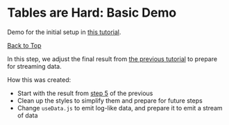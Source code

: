 # Tables are Hard: Basic Demo

Demo for the initial setup in [this tutorial](https://blog.px.dev/tables-are-hard-3).

[Back to Top](../README.md)

In this step, we adjust the final result from [the previous tutorial](https://blog.px.dev/tables-are-hard-2) to prepare for streaming data.

How this was created:
* Start with the result from [step 5](../5-fancy-cells/README.md) of the previous
* Clean up the styles to simplify them and prepare for future steps
* Change `useData.js` to emit log-like data, and prepare it to emit a stream of data